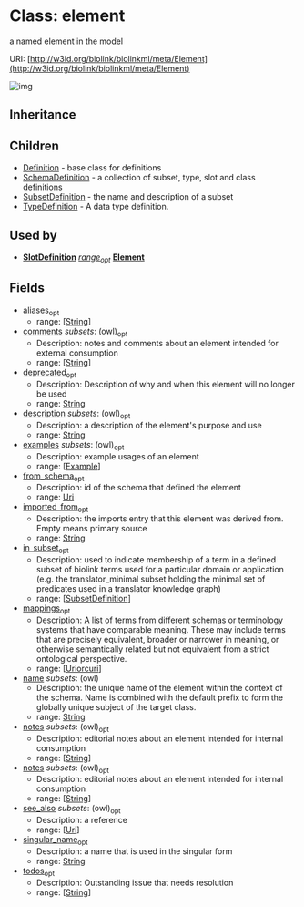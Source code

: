# Class: element


a named element in the model

URI: [http://w3id.org/biolink/biolinkml/meta/Element](http://w3id.org/biolink/biolinkml/meta/Element)

![img](http://yuml.me/diagram/nofunky;dir:TB/class/\[SubsetDefinition]<in_subset%20*-%20\[Element|name(pk):string;singular_name:string%20%3F;aliases:string%20*;mappings:uriorcuri%20*;description:string%20%3F;deprecated:string%20%3F;todos:string%20*;notes:string%20*;comments:string%20*;from_schema:uri%20%3F;imported_from:string%20%3F;see_also:uri%20*],%20\[Example]<examples%20*-++\[Element],%20\[SlotDefinition]-%20range%20%3F>\[Element],%20\[Element]^-\[TypeDefinition],%20\[Element]^-\[SubsetDefinition],%20\[Element]^-\[SchemaDefinition],%20\[Element]^-\[Definition])
## Inheritance

## Children

 * [Definition](Definition.md) - base class for definitions
 * [SchemaDefinition](SchemaDefinition.md) - a collection of subset, type, slot and class definitions
 * [SubsetDefinition](SubsetDefinition.md) - the name and description of a subset
 * [TypeDefinition](TypeDefinition.md) - A data type definition.
## Used by

 *  **[SlotDefinition](SlotDefinition.md)** *[range](range.md)<sub>opt</sub>*  **[Element](Element.md)**
## Fields

 * [aliases](aliases.md)<sub>opt</sub>
    * range: [[String](String.md)]
 * [comments](comments.md) *subsets*: (owl)<sub>opt</sub>
    * Description: notes and comments about an element intended for external consumption
    * range: [[String](String.md)]
 * [deprecated](deprecated.md)<sub>opt</sub>
    * Description: Description of why and when this element will no longer be used
    * range: [String](String.md)
 * [description](description.md) *subsets*: (owl)<sub>opt</sub>
    * Description: a description of the element's purpose and use
    * range: [String](String.md)
 * [examples](examples.md) *subsets*: (owl)<sub>opt</sub>
    * Description: example usages of an element
    * range: [[Example](Example.md)]
 * [from_schema](from_schema.md)<sub>opt</sub>
    * Description: id of the schema that defined the element
    * range: [Uri](Uri.md)
 * [imported_from](imported_from.md)<sub>opt</sub>
    * Description: the imports entry that this element was derived from.  Empty means primary source
    * range: [String](String.md)
 * [in_subset](in_subset.md)<sub>opt</sub>
    * Description: used to indicate membership of a term in a defined subset of biolink terms used for a particular domain or application (e.g. the translator_minimal subset holding the minimal set of predicates used in a translator knowledge graph)
    * range: [[SubsetDefinition](SubsetDefinition.md)]
 * [mappings](mappings.md)<sub>opt</sub>
    * Description: A list of terms from different schemas or terminology systems that have comparable meaning. These may include terms that are precisely equivalent, broader or narrower in meaning, or otherwise semantically related but not equivalent from a strict ontological perspective.
    * range: [[Uriorcuri](Uriorcuri.md)]
 * [name](name.md) *subsets*: (owl)
    * Description: the unique name of the element within the context of the schema.  Name is combined with the default prefix to form the globally unique subject of the target class.
    * range: [String](String.md)
 * [notes](notes.md) *subsets*: (owl)<sub>opt</sub>
    * Description: editorial notes about an element intended for internal consumption
    * range: [[String](String.md)]
 * [notes](notes.md) *subsets*: (owl)<sub>opt</sub>
    * Description: editorial notes about an element intended for internal consumption
    * range: [[String](String.md)]
 * [see_also](see_also.md) *subsets*: (owl)<sub>opt</sub>
    * Description: a reference
    * range: [[Uri](Uri.md)]
 * [singular_name](singular_name.md)<sub>opt</sub>
    * Description: a name that is used in the singular form
    * range: [String](String.md)
 * [todos](todos.md)<sub>opt</sub>
    * Description: Outstanding issue that needs resolution
    * range: [[String](String.md)]
